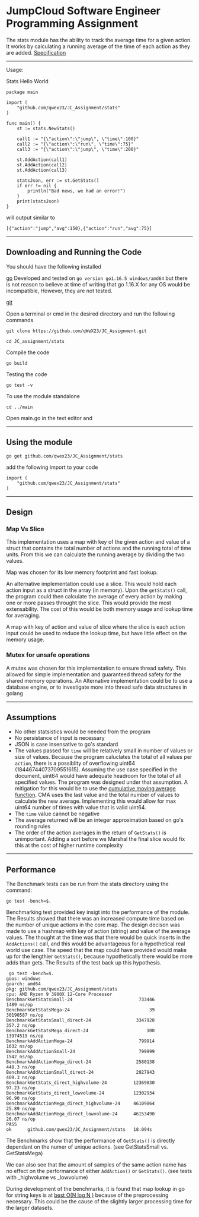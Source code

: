 # JumpCloud Software Engineer Programming Assignment

The stats module has the ability to track the average  time for a given action. It works by calculating a running average of the time of each action as they are added. [Specification](https://github.com/qWeX23/JC_Assignment/blob/main/Software%20Engineer%20-%20Backend%20Assignment.pdf)

---
Usage:

Stats Hello World 
```
package main

import (
	"github.com/qwex23/JC_Assignment/stats"
)

func main() {
    st := stats.NewStats()

	call1 := "{\"action\":\"jump\", \"time\":100}"
	call2 := "{\"action\":\"run\", \"time\":75}"
	call3 := "{\"action\":\"jump\", \"time\":200}"

	st.AddAction(call1)
	st.AddAction(call2)
	st.AddAction(call3)

	statsJson, err := st.GetStats()
	if err != nil {
		println("Bad news, we had an error!")
	}
	print(statsJson)
}
```
will output similar to 

`[{"action":"jump","avg":150},{"action":"run","avg":75}]`


---
## Downloading and Running the Code

You should have the following installed 

[go](https://golang.org/dl/) Developed and tested on `go version go1.16.5 windows/amd64` but there is not reason to believe at time of writing that go 1.16.X for any OS would be incompatible, However, they are not tested. 

[git](https://git-scm.com/downloads) 

Open a terminal or cmd in the desired directory and run the following commands

`git clone https://github.com/qWeX23/JC_Assignment.git`

`cd JC_assignment/stats`

Compile the code 

`go build`

Testing the code

`go test -v`

To use the module standalone

`cd ../main`

Open main.go in the text editor and 

---
## Using the module

`go get github.com/qwex23/JC_Assignment/stats`

add the following import to your code 
```
import (
	"github.com/qwex23/JC_Assignment/stats"
)
```
---

## Design

### Map Vs Slice 

This implementation uses a map with key of the given action and value of a struct that contains the total number of actions and the running total of time units. From this we can calculate the running average by dividing the two values. 

Map was chosen for its low memory footprint and fast lookup.

An alternative implementation could use a slice. This would hold each action input as a struct in the array (in memory). Upon the `getStats()` call, the program could then calculate the average of every action by making one or more passes throught the slice. This would provide the most extensability. The cost of this would be both memory usage and lookup time for averaging. 

 A map with key of action and value of slice where the slice is each action input could be used to reduce the lookup time, but have little effect on the memory usage. 

### Mutex for unsafe operations

A mutex was chosen for this implementation to ensure thread safety. This allowed for simple implementation and guaranteed thread safety for the shared memory operations. An Alternative implementation could be to use a database engine, or to investigate more into thread safe data structures in golang

---

## Assumptions

- No other statsistics would be needed from the program
- No persistance of input is necessary
- JSON is case insensative to go's standard
- The values passed for `time` will be relatively small in number of values or size of values. Because the program caluclates the total of all values per `action`, there is a possiblity of overflowing uint64 (18446744073709551615). Assuming the use case specified in the document, uint64 would have adequate headroom for the total of all specified values. The program was designed under that assumption. A mitigation for this would be to use the [cumulative moving average function](https://en.wikipedia.org/wiki/Moving_average). CMA uses the last value and the total number of values to calculate the new average. Implementing this would allow for max uint64 number of times with value that is valid uint64.
- The `time` value cannot be negative
- The average returned will be an integer approximation based on go's rounding rules
- The order of the action averages in the return of `GetStats()` is unimportant. Adding a sort before we Marshal the final slice would fix this at the cost of higher runtime complexity 


---
## Performance

The Benchmark tests can be run from the stats directory using the command: 

`go test -bench=$.`

Benchmarking test provided key insigt into the performance of the module. The Results showed that there was an increased compute time based on the number of unique actions in the core map. The design decison was made to use a hashmap with key of action (string) and value of the average values. The thought at the time was that there would be quick inserts in the `AddActions()` call, and this would be advantageous for a hypothetical real world use case. The speed that the map could have provided would make up for the lengthier `GetStats()`, because hypothetically there would be more adds than gets. The Results of the test back up this hypothesis. 

```
 go test -bench=$. 
goos: windows
goarch: amd64
pkg: github.com/qwex23/JC_Assignment/stats
cpu: AMD Ryzen 9 3900X 12-Core Processor
BenchmarkGetStatsSmall-24                         733446              1489 ns/op
BenchmarkGetStatsMega-24                              39          30190587 ns/op
BenchmarkGetStatsSmall_direct-24                 3347928               357.2 ns/op
BenchmarkGetStatsMega_direct-24                      100          13974519 ns/op
BenchmarkAddActionMega-24                         799914              1632 ns/op
BenchmarkAddActionSmall-24                        799999              1542 ns/op
BenchmarkAddActionMega_direct-24                 2580138               448.3 ns/op
BenchmarkAddActionSmall_direct-24                2927943               409.3 ns/op
BenchmarkGetStats_direct_highvolume-24          12369030                97.23 ns/op
BenchmarkGetStats_direct_lowvolume-24           12302934                96.90 ns/op
BenchmarkAddActionMega_direct_highvolume-24     46109864                25.89 ns/op
BenchmarkAddActionMega_direct_lowvolume-24      46153490                26.07 ns/op
PASS
ok      github.com/qwex23/JC_Assignment/stats   18.094s
```

The Benchmarks show that the performance of `GetStats()` is directly dependant on the numer of unique actions. (see GetStatsSmall vs. GetStatsMega)

We can also see that the amount of samples of the same action name has no effect on the performance of either `AddAction()` or `GetStats()`. (see tests with _highvolume vs _lowvolume) 

During development of the benchmarks, it is found that map lookup in go for string keys is at [best O(N log N )](https://stackoverflow.com/questions/29677670/what-is-the-big-o-performance-of-maps-in-golang) because of the preprocessing necessary. This could be the cause of the slightly larger processing time for the larger datasets. 